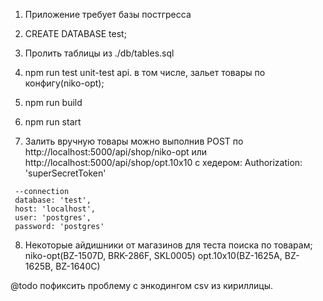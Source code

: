 1. Приложение требует базы постгресса

2. CREATE DATABASE test;

3. Пролить таблицы из ./db/tables.sql

4. npm run test  unit-test api. в том числе, зальет товары по конфигу(niko-opt);

5. npm run build

6. npm run start

7. Залить вручную товары можно выполнив POST по http://localhost:5000/api/shop/niko-opt или  http://localhost:5000/api/shop/opt.10x10 с хедером: Authorization: 'superSecretToken'
 ```
  --connection
  database: 'test',
  host: 'localhost',
  user: 'postgres',
  password: 'postgres'
```

8. Некоторые айдишники от магазинов для теста поиска по товарам;
niko-opt(BZ-1507D, BRK-286F, SKL0005)
opt.10x10(BZ-1625A, BZ-1625B, BZ-1640C)

@todo пофиксить проблему с энкодингом csv из кириллицы.
